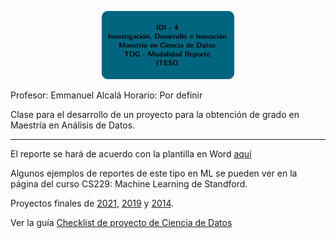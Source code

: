 <figure>
<p align="center">
  <img src="./img/idi_4_largo.png" width='50%' />
      <figcaption></figcaption>
</p>
</figure>


Profesor: Emmanuel Alcalá
Horario: Por definir

Clase para el desarrollo de un proyecto para la obtención de grado en Maestría en Análisis de Datos.

---

El reporte se hará de acuerdo con la plantilla en Word [aquí](Estructura_TOG%20_RPP.docx)

Algunos ejemplos de reportes de este tipo en ML se pueden ver en la página del curso CS229: Machine Learning de Standford.

Proyectos finales de [2021](http://cs229.stanford.edu/proj2021spr/), [2019](http://cs229.stanford.edu/proj2019aut/) y [2014](http://cs229.stanford.edu/projects2014.html).

Ver la guía [Checklist de proyecto de Ciencia de Datos](checklist_ds_project.md)
